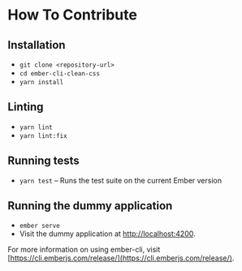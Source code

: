 # How To Contribute

## Installation

* `git clone <repository-url>`
* `cd ember-cli-clean-css`
* `yarn install`

## Linting

* `yarn lint`
* `yarn lint:fix`

## Running tests

* `yarn test` – Runs the test suite on the current Ember version

## Running the dummy application

* `ember serve`
* Visit the dummy application at [http://localhost:4200](http://localhost:4200).

For more information on using ember-cli, visit [https://cli.emberjs.com/release/](https://cli.emberjs.com/release/).
